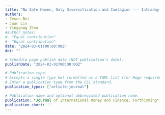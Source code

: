 ```yaml
---
title: "No Safe Haven, Only Diversification and Contagion --- Intraday Evidence around the COVID-19 Pandemic"
authors:
- Zeyun Bei
- Juan Lin
- Yinggnag Zhou
#author_notes:
#- "Equal contribution"
#- "Equal contribution"
date: "2024-03-01T00:00:00Z"
doi: ""

# Schedule page publish date (NOT publication's date).
publishDate: "2024-03-01T00:00:00Z"

# Publication type.
# Accepts a single type but formatted as a YAML list (for Hugo requirements).
# Enter a publication type from the CSL standard.
publication_types: ["article-journal"]

# Publication name and optional abbreviated publication name.
publication: *Journal of International Money and Finance, Forthcoming*
publication_short: ''
---
```


